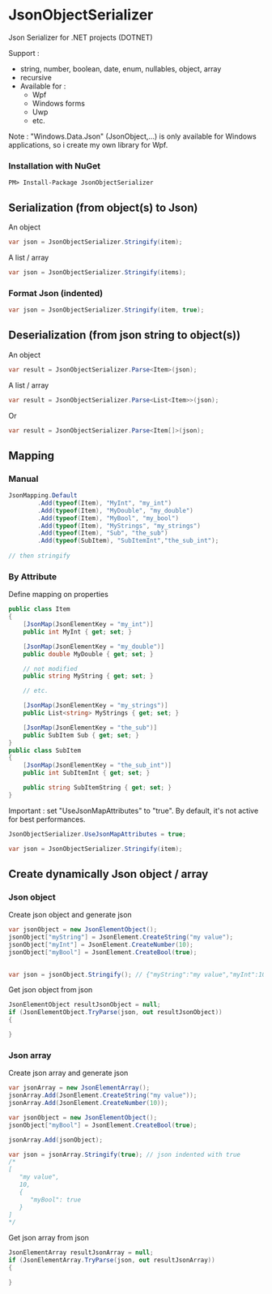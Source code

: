 # JsonObjectSerializer

Json Serializer for .NET projects (DOTNET)

Support :
- string, number, boolean, date, enum, nullables, object, array
- recursive
- Available for :
    - Wpf
    - Windows forms
    - Uwp
    - etc.

Note : "Windows.Data.Json" (JsonObject,...) is only available for Windows applications, so i create my own library for Wpf.

### Installation with NuGet

```
PM> Install-Package JsonObjectSerializer
```

## Serialization (from object(s) to Json)

An object

```cs
var json = JsonObjectSerializer.Stringify(item);
```

A list / array
```cs
var json = JsonObjectSerializer.Stringify(items);
```

### Format Json (indented)

```cs
var json = JsonObjectSerializer.Stringify(item, true);
```


## Deserialization (from json string to object(s))
An object

```cs
var result = JsonObjectSerializer.Parse<Item>(json);
```

A list / array
```cs
var result = JsonObjectSerializer.Parse<List<Item>>(json);
```
Or
```cs
var result = JsonObjectSerializer.Parse<Item[]>(json);
```

## Mapping


### Manual
```cs
JsonMapping.Default
        .Add(typeof(Item), "MyInt", "my_int")
        .Add(typeof(Item), "MyDouble", "my_double")
        .Add(typeof(Item), "MyBool", "my_bool")
        .Add(typeof(Item), "MyStrings", "my_strings")
        .Add(typeof(Item), "Sub", "the_sub")
        .Add(typeof(SubItem), "SubItemInt","the_sub_int");
                
// then stringify
```


### By Attribute

Define mapping on properties

```cs
public class Item
{
    [JsonMap(JsonElementKey = "my_int")]
    public int MyInt { get; set; }

    [JsonMap(JsonElementKey = "my_double")]
    public double MyDouble { get; set; }

    // not modified
    public string MyString { get; set; }

    // etc.

    [JsonMap(JsonElementKey = "my_strings")]
    public List<string> MyStrings { get; set; }

    [JsonMap(JsonElementKey = "the_sub")]
    public SubItem Sub { get; set; }
}
public class SubItem
{
    [JsonMap(JsonElementKey = "the_sub_int")]
    public int SubItemInt { get; set; }

    public string SubItemString { get; set; }
}
```

Important : set "UseJsonMapAttributes" to "true". By default, it's not active for best performances.

```cs
JsonObjectSerializer.UseJsonMapAttributes = true;

var json = JsonObjectSerializer.Stringify(item);
```
## Create dynamically Json object / array

### Json object

Create json object and generate json

```cs
var jsonObject = new JsonElementObject();
jsonObject["myString"] = JsonElement.CreateString("my value");
jsonObject["myInt"] = JsonElement.CreateNumber(10);
jsonObject["myBool"] = JsonElement.CreateBool(true);

            
var json = jsonObject.Stringify(); // {"myString":"my value","myInt":10,"myBool":true}
```
Get json object from json

```cs
JsonElementObject resultJsonObject = null;
if (JsonElementObject.TryParse(json, out resultJsonObject))
{

}
```

### Json array
Create json array and generate json

```cs
var jsonArray = new JsonElementArray();
jsonArray.Add(JsonElement.CreateString("my value"));
jsonArray.Add(JsonElement.CreateNumber(10));

var jsonObject = new JsonElementObject();
jsonObject["myBool"] = JsonElement.CreateBool(true);

jsonArray.Add(jsonObject);

var json = jsonArray.Stringify(true); // json indented with true
/*
[
   "my value",
   10,
   {
      "myBool": true
   }
]
*/
```

Get json array from json

```cs
JsonElementArray resultJsonArray = null;
if (JsonElementArray.TryParse(json, out resultJsonArray))
{

}
```
